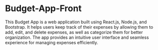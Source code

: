# Budget-App-Front

This Budget App is a web application built using React.js, Node.js, and Bootstrap. It helps users keep track of their expenses by allowing them to add, edit, and delete expenses, as well as categorize them for better organization. The app provides an intuitive user interface and seamless experience for managing expenses efficiently.
